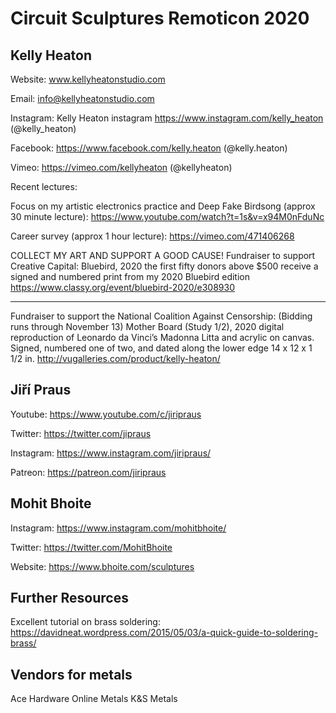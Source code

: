# Circuit Sculptures Remoticon 2020

## Kelly Heaton
Website:
www.kellyheatonstudio.com

Email:
info@kellyheatonstudio.com

Instagram:
Kelly Heaton instagram
https://www.instagram.com/kelly_heaton
(@kelly_heaton)

Facebook:
https://www.facebook.com/kelly.heaton
(@kelly.heaton)

Vimeo:
https://vimeo.com/kellyheaton
(@kellyheaton)

Recent lectures:

Focus on my artistic electronics practice and Deep Fake Birdsong (approx 30 minute lecture):
https://www.youtube.com/watch?t=1s&v=x94M0nFduNc

Career survey (approx 1 hour lecture):
https://vimeo.com/471406268

COLLECT MY ART AND SUPPORT A GOOD CAUSE!
Fundraiser to support Creative Capital:
Bluebird, 2020
the first fifty donors above $500 receive a signed and numbered print from my
2020 Bluebird edition
https://www.classy.org/event/bluebird-2020/e308930
____________________
Fundraiser to support the National Coalition Against Censorship:
(Bidding runs through November 13)
Mother Board (Study 1/2), 2020
digital reproduction of Leonardo da Vinci’s Madonna Litta and acrylic on canvas.
Signed, numbered one of two, and dated along the lower edge
14 x 12 x 1 1/2 in.
http://vugalleries.com/product/kelly-heaton/

## Jiří Praus

Youtube: https://www.youtube.com/c/jiripraus

Twitter: https://twitter.com/jipraus

Instagram: https://www.instagram.com/jiripraus/

Patreon: https://patreon.com/jiripraus

## Mohit Bhoite

Instagram: https://www.instagram.com/mohitbhoite/

Twitter: https://twitter.com/MohitBhoite

Website: https://www.bhoite.com/sculptures

## Further Resources

Excellent tutorial on brass soldering: https://davidneat.wordpress.com/2015/05/03/a-quick-guide-to-soldering-brass/

## Vendors for metals
Ace Hardware
Online Metals
K&S Metals

